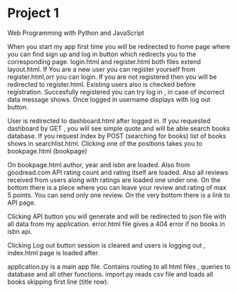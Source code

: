 # Project 1

Web Programming with Python and JavaScript

When you start my app first time you will be redirected to home page where you can find sign up and log in button which redirects you to the corresponding page. login.html and register.html both files extend layout.html. If You are a new user you can register yourself from register.html,orr you can login. If you are not registered then you will be redirected to register.html. Existing users also is checked before registration. Succesfully registered you can try log in , in case of incorrect data message shows. Once logged in username displays with log out button.

User is redirected to dashboard.html after logged in. If you requested dashboard by GET , you will see simple quote and will be able search books database. If you request index by POST (searching for books) list of books shows in searchlist.html. Clicking one of the positions takes you to bookpage.html (bookpage)

 On bookpage.html author, year and isbn are loaded. Also from goodread.com API rating count and rating itself are loaded. Also all reviews received from users along with ratings are loaded one under one. On the bottom there is a plece where you can leave your review and rating of max 5 points. You can send only one review. On the very bottom there is a link to API page.

Clicking API button you will generate and will be redirected to json file with all data from my application. error.html file gives a 404 error if no books in isbn api.

Clicking Log out button session is cleared and users is logging out , index.html page is loaded after.

application.py is a main app file. Contains routing to all html files , queries to database and all other functions. import.py reads csv file and loads all books skipping first line (title row).